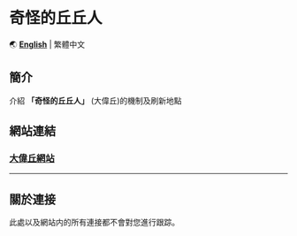 # 奇怪的丘丘人

🌏 **[English](README_en.md)** | 繁體中文

## 簡介
介紹 **「奇怪的丘丘人」** (大偉丘)的機制及刷新地點  
  
## 網站連結
### [大偉丘網站](thc282.github.io/SpHilichurl/index.html, "大偉丘網站")

----------
## 關於連接
此處以及網站内的所有連接都不會對您進行跟踪。

